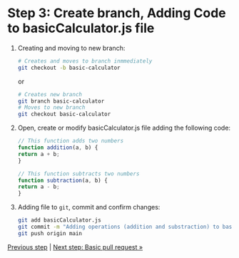 # Step 3: Create branch, Adding Code to basicCalculator.js file

1. Creating and moving to new branch:

    ```bash
    # Creates and moves to branch inmmediately
    git checkout -b basic-calculator
    ```

    or

    ```bash
    # Creates new branch
    git branch basic-calculator
    # Moves to new branch
    git checkout basic-calculator
    ```

2. Open, create or modify basicCalculator.js file adding the following code:

    ```javascript
    // This function adds two numbers
    function addition(a, b) {
    return a + b;
    }

    // This function subtracts two numbers
    function subtraction(a, b) {
    return a - b;
    }
    ```

3. Adding file to `git`, commit and confirm changes:

    ```bash
    git add basicCalculator.js
    git commit -m "Adding operations (addition and substraction) to basicCalculator.js file"
    git push origin main
    ```

[Previous step](https://github.com/gangya/mathematicsCF/blob/main/02-clone-vscode.md)  | [Next step: Basic pull request »](https://github.com/gangya/mathematicsCF/blob/main/04-basic-pull-request.md)

